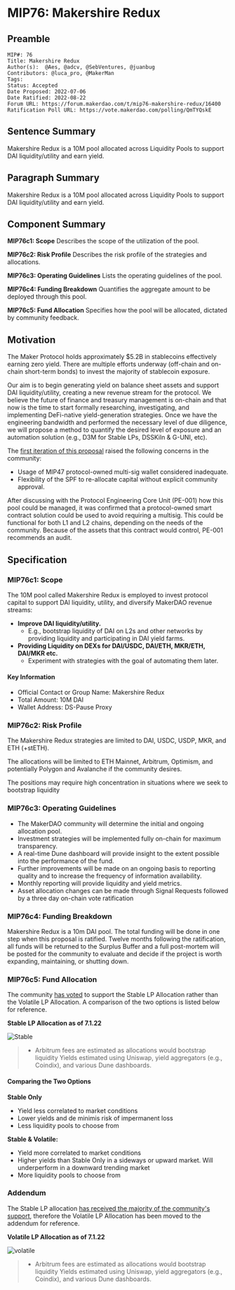 # MIP76: Makershire Redux

## Preamble

```
MIP#: 76
Title: Makershire Redux
Author(s):  @Aes, @adcv, @SebVentures, @juanbug
Contributors: @luca_pro, @MakerMan 
Tags:
Status: Accepted
Date Proposed: 2022-07-06
Date Ratified: 2022-08-22
Forum URL: https://forum.makerdao.com/t/mip76-makershire-redux/16400
Ratification Poll URL: https://vote.makerdao.com/polling/QmTYQskE
```

## Sentence Summary

Makershire Redux is a 10M pool allocated across Liquidity Pools to support DAI liquidity/utility and earn yield.

## Paragraph Summary

Makershire Redux is a 10M pool allocated across Liquidity Pools to support DAI liquidity/utility and earn yield.

## Component Summary

**MIP76c1: Scope**
Describes the scope of the utilization of the pool.

**MIP76c2: Risk Profile**
Describes the risk profile of the strategies and allocations.

**MIP76c3: Operating Guidelines**
Lists the operating guidelines of the pool.

**MIP76c4: Funding Breakdown**
Quantifies the aggregate amount to be deployed through this pool.

**MIP76c5: Fund Allocation**
Specifies how the pool will be allocated, dictated by community feedback.

## Motivation

The Maker Protocol holds approximately $5.2B in stablecoins effectively earning zero yield. There are multiple efforts underway (off-chain and on-chain short-term bonds) to invest the majority of stablecoin exposure. 

Our aim is to begin generating yield on balance sheet assets and support DAI liquidity/utility, creating a new revenue stream for the protocol. We believe the future of finance and treasury management is on-chain and that now is the time to start formally researching, investigating, and implementing DeFi-native yield-generation strategies. Once we have the engineering bandwidth and performed the necessary level of due diligence, we will propose a method to quantify the desired level of exposure and an automation solution (e.g., D3M for Stable LPs, DSSKiln & G-UNI, etc).

The [first iteration of this proposal](https://forum.makerdao.com/t/mip55c3-sp4-adding-a-special-purpose-fund-makershire-hathaway/14643) raised the following concerns in the community:

- Usage of MIP47 protocol-owned multi-sig wallet considered inadequate.
- Flexibility of the SPF to re-allocate capital without explicit community approval.

After discussing with the Protocol Engineering Core Unit (PE-001) how this pool could be managed, it was confirmed that a protocol-owned smart contract solution could be used to avoid requiring a multisig. This could be functional for both L1 and L2 chains, depending on the needs of the community. Because of the assets that this contract would control, PE-001 recommends an audit.

## Specification

### MIP76c1: Scope

The 10M pool called Makershire Redux is employed to invest protocol capital to support DAI liquidity, utility, and diversify MakerDAO revenue streams:

- **Improve DAI liquidity/utility.**
  - E.g., bootstrap liquidity of DAI on L2s and other networks by providing liquidity and participating in DAI yield farms.
- **Providing Liquidity on DEXs for DAI/USDC, DAI/ETH, MKR/ETH, DAI/MKR etc.**
  - Experiment with strategies with the goal of automating them later.

#### Key Information

- Official Contact or Group Name: Makershire Redux
- Total Amount: 10M DAI
- Wallet Address: DS-Pause Proxy

### MIP76c2: Risk Profile

The Makershire Redux strategies are limited to DAI, USDC, USDP, MKR, and ETH (+stETH).

The allocations will be limited to ETH Mainnet, Arbitrum, Optimism, and potentially Polygon and Avalanche if the community desires.

The positions may require high concentration in situations where we seek to bootstrap liquidity

### MIP76c3: Operating Guidelines

- The MakerDAO community will determine the initial and ongoing allocation pool.
- Investment strategies will be implemented fully on-chain for maximum transparency.
- A real-time Dune dashboard will provide insight to the extent possible into the performance of the fund.
- Further improvements will be made on an ongoing basis to reporting quality and to increase the frequency of information availability.
- Monthly reporting will provide liquidity and yield metrics.
- Asset allocation changes can be made through Signal Requests followed by a three day on-chain vote ratification

### MIP76c4: Funding Breakdown

Makershire Redux is a 10m DAI pool. The total funding will be done in one step when this proposal is ratified. Twelve months following the ratification, all funds will be returned to the Surplus Buffer and a full post-mortem will be posted for the community to evaluate and decide if the project is worth expanding, maintaining, or shutting down.

### MIP76c5: Fund Allocation

The community [has voted](https://forum.makerdao.com/t/mip76-makershire-redux/16400/2) to support the Stable LP Allocation rather than the Volatile LP Allocation. A comparison of the two options is listed below for reference. 

**Stable LP Allocation as of 7.1.22**

![Stable](https://github.com/makerdao/mips/blob/master/MIP76/stable_lp.png)

> * Arbitrum fees are estimated as allocations would bootstrap liquidity
>   Yields estimated using Uniswap, yield aggregators (e.g., Coindix), and various Dune dashboards.

#### Comparing the Two Options

**Stable Only**

- Yield less correlated to market conditions
- Lower yields and de minimis risk of impermanent loss
- Less liquidity pools to choose from

**Stable & Volatile:** 

- Yield more correlated to market conditions
- Higher yields than Stable Only in a sideways or upward market. Will underperform in a downward trending market
- More liquidity pools to choose from

### Addendum

The Stable LP allocation [has received the majority of the community's support](https://forum.makerdao.com/t/mip76-makershire-redux/16400/2), therefore the Volatile LP Allocation has been moved to the addendum for reference. 

**Volatile LP Allocation as of 7.1.22**

![volatile](https://github.com/makerdao/mips/blob/master/MIP76/volatile_lp.png)

> * Arbitrum fees are estimated as allocations would bootstrap liquidity
>   Yields estimated using Uniswap, yield aggregators (e.g., Coindix), and various Dune dashboards.
